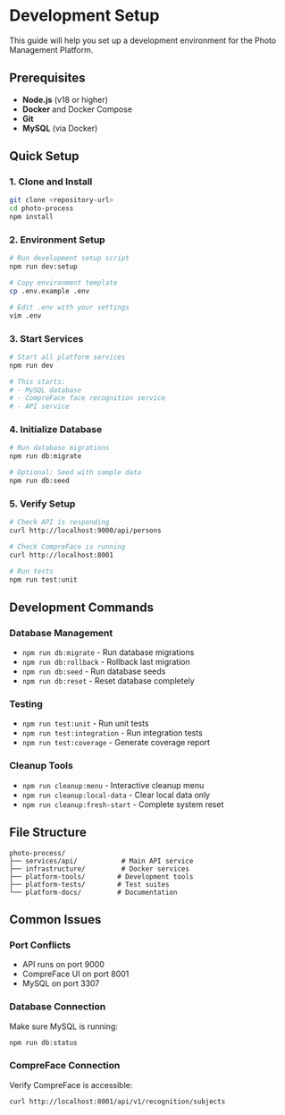 # Development Setup

This guide will help you set up a development environment for the Photo Management Platform.

## Prerequisites

- **Node.js** (v18 or higher)
- **Docker** and Docker Compose
- **Git**
- **MySQL** (via Docker)

## Quick Setup

### 1. Clone and Install

```bash
git clone <repository-url>
cd photo-process
npm install
```

### 2. Environment Setup

```bash
# Run development setup script
npm run dev:setup

# Copy environment template
cp .env.example .env

# Edit .env with your settings
vim .env
```

### 3. Start Services

```bash
# Start all platform services
npm run dev

# This starts:
# - MySQL database
# - CompreFace face recognition service
# - API service
```

### 4. Initialize Database

```bash
# Run database migrations
npm run db:migrate

# Optional: Seed with sample data
npm run db:seed
```

### 5. Verify Setup

```bash
# Check API is responding
curl http://localhost:9000/api/persons

# Check CompreFace is running
curl http://localhost:8001

# Run tests
npm run test:unit
```

## Development Commands

### Database Management
- `npm run db:migrate` - Run database migrations
- `npm run db:rollback` - Rollback last migration
- `npm run db:seed` - Run database seeds
- `npm run db:reset` - Reset database completely

### Testing
- `npm run test:unit` - Run unit tests
- `npm run test:integration` - Run integration tests
- `npm run test:coverage` - Generate coverage report

### Cleanup Tools
- `npm run cleanup:menu` - Interactive cleanup menu
- `npm run cleanup:local-data` - Clear local data only
- `npm run cleanup:fresh-start` - Complete system reset

## File Structure

```
photo-process/
├── services/api/           # Main API service
├── infrastructure/         # Docker services
├── platform-tools/        # Development tools
├── platform-tests/        # Test suites
└── platform-docs/         # Documentation
```

## Common Issues

### Port Conflicts
- API runs on port 9000
- CompreFace UI on port 8001
- MySQL on port 3307

### Database Connection
Make sure MySQL is running:
```bash
npm run db:status
```

### CompreFace Connection
Verify CompreFace is accessible:
```bash
curl http://localhost:8001/api/v1/recognition/subjects
```